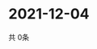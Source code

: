 # 2021-12-04
  共 0条

  <!-- BEGIN -->
  <!-- 最后更新时间Sat Dec 04 2021 16:05:39 GMT+0000 (Coordinated Universal Time) -->
  
  <!-- END -->
  
  